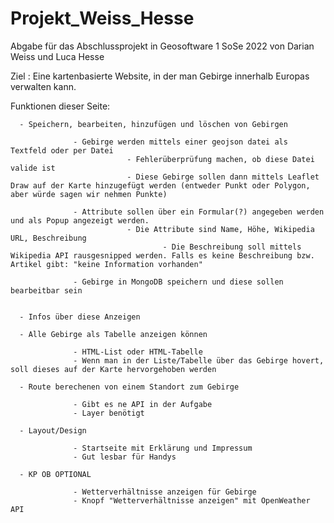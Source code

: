 # Projekt_Weiss_Hesse
Abgabe für das Abschlussprojekt in Geosoftware 1 SoSe 2022 von Darian Weiss und Luca Hesse

Ziel : Eine kartenbasierte Website, in der man Gebirge innerhalb Europas verwalten kann.

Funktionen dieser Seite:
      
      - Speichern, bearbeiten, hinzufügen und löschen von Gebirgen
      
                  - Gebirge werden mittels einer geojson datei als Textfeld oder per Datei
                              - Fehlerüberprüfung machen, ob diese Datei valide ist
                              - Diese Gebirge sollen dann mittels Leaflet Draw auf der Karte hinzugefügt werden (entweder Punkt oder Polygon, aber würde sagen wir nehmen Punkte)
                              
                  - Attribute sollen über ein Formular(?) angegeben werden und als Popup angezeigt werden.
                              - Die Attribute sind Name, Höhe, Wikipedia URL, Beschreibung
                                      - Die Beschreibung soll mittels Wikipedia API rausgesnipped werden. Falls es keine Beschreibung bzw. Artikel gibt: "keine Information vorhanden"
                  
                  - Gebirge in MongoDB speichern und diese sollen bearbeitbar sein
                                      
                                      
      - Infos über diese Anzeigen
      
      - Alle Gebirge als Tabelle anzeigen können
      
                  - HTML-List oder HTML-Tabelle
                  - Wenn man in der Liste/Tabelle über das Gebirge hovert, soll dieses auf der Karte hervorgehoben werden
                  
      - Route berechenen von einem Standort zum Gebirge
                  
                  - Gibt es ne API in der Aufgabe
                  - Layer benötigt
                  
      - Layout/Design
      
                  - Startseite mit Erklärung und Impressum
                  - Gut lesbar für Handys
                  
      - KP OB OPTIONAL
      
                  - Wetterverhältnisse anzeigen für Gebirge
                  - Knopf "Wetterverhältnisse anzeigen" mit OpenWeather API
